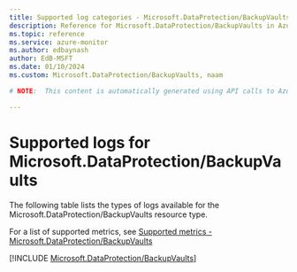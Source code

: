 ```yaml
---
title: Supported log categories - Microsoft.DataProtection/BackupVaults
description: Reference for Microsoft.DataProtection/BackupVaults in Azure Monitor Logs.
ms.topic: reference
ms.service: azure-monitor
ms.author: edbaynash
author: EdB-MSFT
ms.date: 01/10/2024
ms.custom: Microsoft.DataProtection/BackupVaults, naam

# NOTE:  This content is automatically generated using API calls to Azure. Any edits made on these files will be overwritten in the next run of the script. 

---
```





# Supported logs for Microsoft.DataProtection/BackupVaults  
The following table lists the types of logs available for the Microsoft.DataProtection/BackupVaults resource type.
  
  
  
For a list of supported metrics, see [Supported metrics - Microsoft.DataProtection/BackupVaults](../supported-metrics/microsoft-dataprotection-backupvaults-metrics.md)  
  

  
[!INCLUDE [Microsoft.DataProtection/BackupVaults](./includes/microsoft-dataprotection-backupvaults-logs-include.md)]  
  
  

